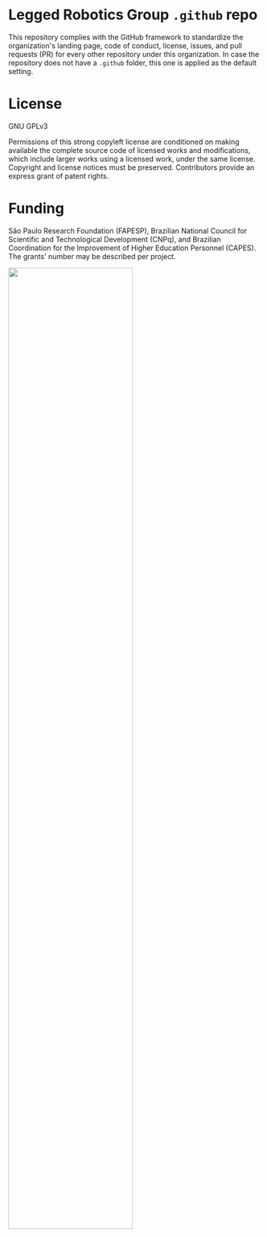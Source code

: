 # Legged Robotics Group `.github` repo

This repository complies with the GitHub framework to standardize the organization's landing page, code of conduct, license, issues, and pull requests (PR) for every other repository under this organization. 
In case the repository does not have a `.github` folder, this one is applied as the default setting.

# License

GNU GPLv3

Permissions of this strong copyleft license are conditioned on making available the complete source code of licensed works and modifications, which include larger works using a licensed work, under the same license. 
Copyright and license notices must be preserved. Contributors provide an express grant of patent rights.

# Funding

São Paulo Research Foundation (FAPESP), Brazilian National Council for Scientific and Technological Development (CNPq), and Brazilian Coordination for the Improvement of Higher Education Personnel (CAPES). The grants' number may be described per project.

<img src="https://github.com/leggedrobotics-usp/.github/assets/44267124/3c43670c-3064-4341-9642-ccbe499d66b3" width="70%"/>
